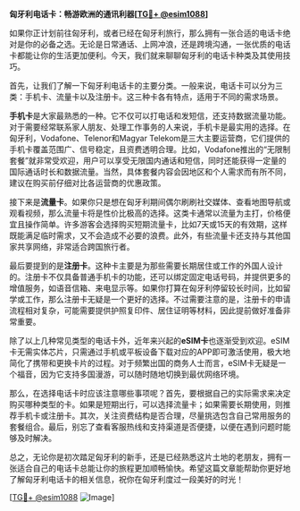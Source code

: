 **匈牙利电话卡：畅游欧洲的通讯利器[[TG💪+ @esim1088](https://t.me/s/esim1088)]**

如果你正计划前往匈牙利，或者已经在匈牙利旅行，那么拥有一张合适的电话卡绝对是你的必备之选。无论是日常通话、上网冲浪，还是跨境沟通，一张优质的电话卡都能让你的生活更加便利。今天，我们就来聊聊匈牙利的电话卡种类及其使用技巧。

首先，让我们了解一下匈牙利电话卡的主要分类。一般来说，电话卡可以分为三类：手机卡、流量卡以及注册卡。这三种卡各有特点，适用于不同的需求场景。

**手机卡**是大家最熟悉的一种。它不仅可以打电话和发短信，还支持数据流量功能。对于需要经常联系家人朋友、处理工作事务的人来说，手机卡是最实用的选择。在匈牙利，Vodafone、Telenor和Magyar Telekom是三大主要运营商，它们提供的手机卡覆盖范围广、信号稳定，且资费透明合理。比如，Vodafone推出的“无限制套餐”就非常受欢迎，用户可以享受无限国内通话和短信，同时还能获得一定量的国际通话时长和数据流量。当然，具体套餐内容会因地区和个人需求而有所不同，建议在购买前仔细对比各运营商的优惠政策。

接下来是**流量卡**。如果你只是想在匈牙利期间偶尔刷刷社交媒体、查看地图导航或观看视频，那么流量卡将是性价比极高的选择。这类卡通常以流量为主打，价格便宜且操作简单。许多游客会选择购买短期流量卡，比如7天或15天的有效期，这样既能满足临时需求，又不会造成不必要的浪费。此外，有些流量卡还支持与其他国家共享网络，非常适合跨国旅行者。

最后要提到的是**注册卡**。这种卡主要是为那些需要长期居住或工作的外国人设计的。注册卡不仅具备普通手机卡的功能，还可以绑定固定电话号码，并提供更多的增值服务，如语音信箱、来电显示等。如果你打算在匈牙利停留较长时间，比如留学或工作，那么注册卡无疑是一个更好的选择。不过需要注意的是，注册卡的申请流程相对复杂，可能需要提供护照复印件、居住证明等材料，因此提前做好准备非常重要。

除了以上几种常见类型的电话卡外，近年来兴起的**eSIM卡**也逐渐受到欢迎。eSIM卡无需实体芯片，只需通过手机或平板设备下载对应的APP即可激活使用，极大地简化了携带和更换卡片的过程。对于频繁出国的商务人士而言，eSIM卡无疑是一个福音，因为它支持多国漫游，可以随时随地切换到最优网络环境。

那么，在选择电话卡时应该注意哪些事项呢？首先，要根据自己的实际需求来决定购买哪种类型的卡。如果是短期出行，可以选择流量卡；如果需要长期使用，则推荐手机卡或注册卡。其次，关注资费结构是否合理，尽量挑选包含自己常用服务的套餐组合。最后，别忘了查看客服热线和支持渠道是否便捷，以便在遇到问题时能够及时解决。

总之，无论你是初次踏足匈牙利的新手，还是已经熟悉这片土地的老朋友，拥有一张适合自己的电话卡总能让你的旅程更加顺畅愉快。希望这篇文章能帮助你更好地了解匈牙利电话卡的相关信息，祝你在匈牙利度过一段美好的时光！

[[TG💪+ @esim1088](https://t.me/s/esim1088) ![Image](https://i.postimg.cc/4NQfJmqS/Snipaste-2025-05-13-00-14-12.png)]